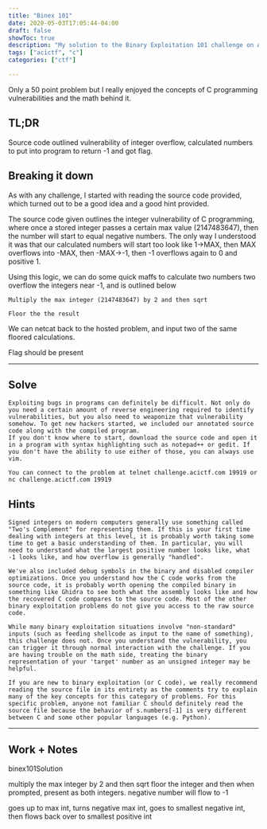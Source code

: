 ```yaml
---
title: "Binex 101"
date: 2020-05-03T17:05:44-04:00
draft: false
showToc: true
description: "My solution to the Binary Exploitation 101 challenge on ACICTF"
tags: ["acictf", "c"]
categories: ["ctf"]

---
```


Only a 50 point problem but I really enjoyed the concepts of C programming vulnerabilities and the math behind it.

## TL;DR

Source code outlined vulnerability of integer overflow, calculated numbers to put into program to return -1 and got flag.

## Breaking it down

As with any challenge, I started with reading the source code provided, which turned out to be a good idea and a good hint provided. 

The source code given outlines the integer vulnerability of C programming, where once a stored integer passes a certain max value (2147483647), then the number will start to equal negative numbers. The only way I understood it was that our calculated numbers will start too look like 1->MAX, then MAX overflows into -MAX, then -MAX->-1, then -1 overflows again to 0 and positive 1.

Using this logic, we can do some quick maffs to calculate two numbers two overflow the integers near -1, and is outlined below

```
Multiply the max integer (2147483647) by 2 and then sqrt

Floor the the result
```

We can netcat back to the hosted problem, and input two of the same floored calculations.


Flag should be present


---
## Solve
```
Exploiting bugs in programs can definitely be difficult. Not only do you need a certain amount of reverse engineering required to identify vulnerabilities, but you also need to weaponize that vulnerability somehow. To get new hackers started, we included our annotated source code along with the compiled program.
If you don't know where to start, download the source code and open it in a program with syntax highlighting such as notepad++ or gedit. If you don't have the ability to use either of those, you can always use vim.

You can connect to the problem at telnet challenge.acictf.com 19919 or nc challenge.acictf.com 19919

```
## Hints
```
Signed integers on modern computers generally use something called "Two's Complement" for representing them. If this is your first time dealing with integers at this level, it is probably worth taking some time to get a basic understanding of them. In particular, you will need to understand what the largest positive number looks like, what -1 looks like, and how overflow is generally "handled".

We've also included debug symbols in the binary and disabled compiler optimizations. Once you understand how the C code works from the source code, it is probably worth opening the compiled binary in something like Ghidra to see both what the assembly looks like and how the recovered C code compares to the source code. Most of the other binary exploitation problems do not give you access to the raw source code.

While many binary exploitation situations involve "non-standard" inputs (such as feeding shellcode as input to the name of something), this challenge does not. Once you understand the vulnerability, you can trigger it through normal interaction with the challenge. If you are having trouble on the math side, treating the binary representation of your 'target' number as an unsigned integer may be helpful.

If you are new to binary exploitation (or C code), we really recommend reading the source file in its entirety as the comments try to explain many of the key concepts for this category of problems. For this specific problem, anyone not familiar C should definitely read the source file because the behavior of s.numbers[-1] is very different between C and some other popular languages (e.g. Python).
```
---

## Work + Notes
binex101Solution


multiply the max integer by 2 and then sqrt
floor the integer and then when prompted, present as both integers. negative number will flow to -1


goes up to max int, turns negative max int, goes to smallest negative int, then flows back over to smallest positive int